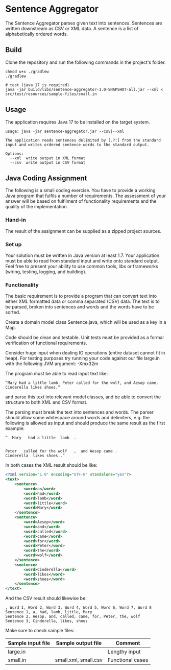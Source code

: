 # Sentence Aggregator
The Sentence Aggregator parses given text into sentences.
Sentences are written downstream as CSV or XML data. 
A sentence is a list of alphabetically ordered words.

## Build
Clone the repository and run the following commands in the project's folder.

```shell
chmod u+x ./gradlew
./gradlew

# test (java 17 is required)
java -jar build/libs/sentence-aggregator-1.0-SNAPSHOT-all.jar --xml < src/test/resources/sample-files/small.in
```

## Usage
The application requires Java 17 to be installed on the target system.

```
usage: java -jar sentence-aggregator.jar --csv|--xml                
                                                                    
The application reads sentences delimited by [.?!] from the standard
input and writes ordered sentence words to the standard output.

Options:
  --xml  write output in XML format
  --csv  write output in CSV format

```

## Java Coding Assignment

The following is a small coding exercise. You have to provide a working Java program that fulfils a number of requirements. The assessment of your answer will be based on fulfilment of functionality requirements and the quality of the implementation.

### Hand-in
The result of the assignment can be supplied as a zipped project sources.

### Set up
Your solution must be written in Java version at least 1.7. Your application must be able to read from standard input and write onto standard output. Feel free to present your ability to use common tools, libs or frameworks (wiring, testing, logging, and building).

### Functionality
The basic requirement is to provide a program that can convert text into either XML formatted data or comma separated (CSV) data. The text is to be parsed, broken into sentences and words and the words have to be sorted.

Create a domain model class Sentence.java, which will be used as a key in a Map.

Code should be clean and testable. Unit tests must be provided as a formal verification of functional requirements.

Consider huge input when dealing IO operations (entire dataset cannot fit in heap). For testing purposes try running your code against our file large.in with the following JVM argument: -Xmx32m

The program must be able to read input text like:
```
“Mary had a little lamb. Peter called for the wolf, and Aesop came.
Cinderella likes shoes.”
```

and parse this text into relevant model classes, and be able to convert the structure to both XML and CSV format.

The parsing must break the text into sentences and words. The parser should allow some whitespace around words and delimiters, e.g. the following is allowed as input and should produce the same result as the first example:
```
“  Mary   had a little  lamb  .


Peter   called for the wolf   ,  and Aesop came .
Cinderella  likes shoes..”
```
In both cases the XML result should be like:
```xml
<?xml version="1.0" encoding="UTF-8" standalone="yes"?>
<text>
    <sentence>
        <word>a</word>
        <word>had</word>
        <word>lamb</word>
        <word>little</word>
        <word>Mary</word>
    </sentence>
    <sentence>
        <word>Aesop</word>
        <word>and</word>
        <word>called</word>
        <word>came</word>
        <word>for</word>
        <word>Peter</word>
        <word>the</word>
        <word>wolf</word>
    </sentence>
    <sentence>
        <word>Cinderella</word>
        <word>likes</word>
        <word>shoes</word>
    </sentence>
</text>
```

And the CSV result should likewise be:
```csv
, Word 1, Word 2, Word 3, Word 4, Word 5, Word 6, Word 7, Word 8
Sentence 1, a, had, lamb, little, Mary
Sentence 2, Aesop, and, called, came, for, Peter, the, wolf
Sentence 3, Cinderella, likes, shoes
```

Make sure to check sample files:

|Sample input file| Sample output file   | Comment           |
|---|----------------------|---|
|large.in|                      |Lengthy input|
|small.in| small.xml, small.csv | 	Functional cases |
